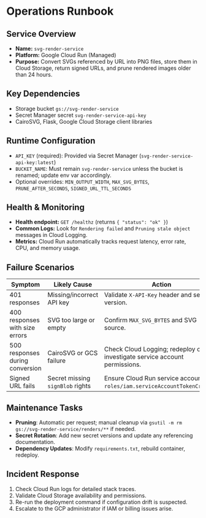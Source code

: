 # Operations Runbook

## Service Overview

- **Name:** `svg-render-service`
- **Platform:** Google Cloud Run (Managed)
- **Purpose:** Convert SVGs referenced by URL into PNG files, store them in Cloud Storage, return signed URLs, and prune rendered images older than 24 hours.

## Key Dependencies

- Storage bucket `gs://svg-render-service`
- Secret Manager secret `svg-render-service-api-key`
- CairoSVG, Flask, Google Cloud Storage client libraries

## Runtime Configuration

- `API_KEY` (required): Provided via Secret Manager (`svg-render-service-api-key:latest`)
- `BUCKET_NAME`: Must remain `svg-render-service` unless the bucket is renamed; update env var accordingly.
- Optional overrides: `MIN_OUTPUT_WIDTH`, `MAX_SVG_BYTES`, `PRUNE_AFTER_SECONDS`, `SIGNED_URL_TTL_SECONDS`

## Health & Monitoring

- **Health endpoint:** `GET /healthz` (returns `{ "status": "ok" }`)
- **Common Logs:** Look for `Rendering failed` and `Pruning stale object` messages in Cloud Logging.
- **Metrics:** Cloud Run automatically tracks request latency, error rate, CPU, and memory usage.

## Failure Scenarios

| Symptom | Likely Cause | Action |
| --- | --- | --- |
| 401 responses | Missing/incorrect API key | Validate `X-API-Key` header and secret version. |
| 400 responses with size errors | SVG too large or empty | Confirm `MAX_SVG_BYTES` and SVG source. |
| 500 responses during conversion | CairoSVG or GCS failure | Check Cloud Logging; redeploy or investigate service account permissions. |
| Signed URL fails | Secret missing `signBlob` rights | Ensure Cloud Run service account has `roles/iam.serviceAccountTokenCreator`. |

## Maintenance Tasks

- **Pruning**: Automatic per request; manual cleanup via `gsutil -m rm gs://svg-render-service/renders/**` if needed.
- **Secret Rotation**: Add new secret versions and update any referencing documentation.
- **Dependency Updates**: Modify `requirements.txt`, rebuild container, redeploy.

## Incident Response

1. Check Cloud Run logs for detailed stack traces.
2. Validate Cloud Storage availability and permissions.
3. Re-run the deployment command if configuration drift is suspected.
4. Escalate to the GCP administrator if IAM or billing issues arise.


